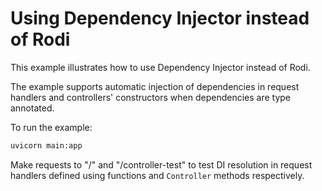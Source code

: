 # Using Dependency Injector instead of Rodi

This example illustrates how to use Dependency Injector instead of Rodi.

The example supports automatic injection of dependencies in request handlers
and controllers' constructors when dependencies are type annotated.

To run the example:

```bash
uvicorn main:app
```

Make requests to "/" and "/controller-test" to test DI resolution in request
handlers defined using functions and `Controller` methods respectively.
